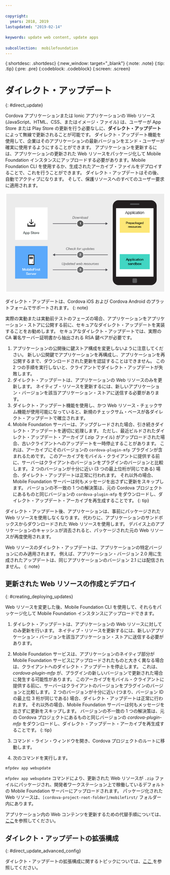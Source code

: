 ```yaml
---

copyright:
  years: 2018, 2019
lastupdated: "2019-02-14"

keywords: update web content, update apps

subcollection:  mobilefoundation
---
```


{:shortdesc: .shortdesc}
{:new_window: target="_blank"}
{:note: .note}
{:tip: .tip}
{:pre: .pre}
{:codeblock: .codeblock}
{:screen: .screen}

# ダイレクト・アップデート
{: #direct_update}

Cordova アプリケーションまたは Ionic アプリケーションの Web リソース (JavaScript、HTML、CSS、またはイメージ・ファイル) は、ユーザーが App Store または Play Store の更新を行う必要なしに、**ダイレクト・アップデート**によって無線で更新されることが可能です。 ダイレクト・アップデート機能を使用して、企業はそのアプリケーションの最新バージョンをエンド・ユーザーが確実に使用するようにすることができます。 アプリケーションを更新するには、アプリケーションの更新された Web リソースをパッケージ化して Mobile Foundation インスタンスにアップロードする必要があります。Mobile Foundation CLI を使用するか、生成されたアーカイブ・ファイルをデプロイすることで、これを行うことができます。 ダイレクト・アップデートはその後、自動でアクティブになります。 そして、保護リソースへのすべてのユーザー要求に適用されます。

![ダイレクト・アップデートの仕組みの図](images/internal_function.jpg)

ダイレクト・アップデートは、Cordova iOS および Cordova Android のプラットフォームでサポートされます。
{: note}

実際の実動または実動前テストのフェーズの場合、アプリケーションをアプリケーション・ストアに公開する前に、セキュアなダイレクト・アップデートを実装することをお勧めします。 セキュアなダイレクト・アップデートでは、実際の CA 署名サーバー証明書から抽出される RSA 鍵ペアが必要です。

1. アプリケーションの公開後に鍵ストア構成を変更しないように注意してください。 新しい公開鍵でアプリケーションを再構成し、アプリケーションを再公開するまで、ダウンロードされた更新を認証することはできません。 この 2 つの手順を実行しないと、クライアントでダイレクト・アップデートが失敗します。
2. ダイレクト・アップデートは、アプリケーションの Web リソースのみを更新します。 ネイティブ・リソースを更新するには、新しいアプリケーション・バージョンを該当アプリケーション・ストアに送信する必要があります。
3. ダイレクト・アップデート機能を使用し、かつ Web リソース・チェックサム機能が使用可能になっていると、新規のチェックサム・ベースが各ダイレクト・アップデートで確立されます。
4. Mobile Foundation サーバーは、アップグレードされた場合、引き続きダイレクト・アップデートを適切に処理します。 ただし、最近ビルドされたダイレクト・アップデート・アーカイブ (.zip ファイル) がアップロードされた場合、古いクライアントへのアップデートを一時停止することがあります。 これは、アーカイブにそのバージョンの `cordova-plugin-mfp` プラグインが含まれるためです。 このアーカイブをモバイル・クライアントに提供する前に、サーバーはクライアントのバージョンをプラグインのバージョンと比較します。 2 つのバージョンが十分に近い (3 つの最上位桁が同じである) 場合、ダイレクト・アップデートは正常に行われます。 それ以外の場合、Mobile Foundation サーバーは何もメッセージを出さずに更新をスキップします。 バージョンの不一致の 1 つの解決策は、元の Cordova プロジェクトにあるものと同じバージョンの `cordova-plugin-mfp` をダウンロードし、ダイレクト・アップデート・アーカイブを再生成することです。
{: tip}

ダイレクト・アップデート後、アプリケーションは、事前にパッケージされた Web リソースを使用しなくなります。 代わりに、アプリケーションのサンドボックスからダウンロードされた Web リソースを使用します。 デバイス上のアプリケーションのキャッシュが消去されると、パッケージされた元の Web リソースが再度使用されます。

Web リソースのダイレクト・アップデートは、アプリケーションの特定バージョンにのみ適用されます。 例えば、アプリケーション・バージョン 2.0 用に生成されたアップデートは、同じアプリケーションのバージョン 2.1 には配信されません。
{: note}

## 更新された Web リソースの作成とデプロイ
{: #creating_deploying_updates}

Web リソースを変更した後、Mobile Foundation CLI を使用して、それらをパッケージ化して Mobile Foundation インスタンスにアップロードできます。

1.  ダイレクト・アップデートは、アプリケーションの Web リソースに対してのみ更新を行います。 ネイティブ・リソースを更新するには、新しいアプリケーション・バージョンを該当アプリケーション・ストアに送信する必要があります。
2. Mobile Foundation サービスは、アプリケーションのネイティブ部分が Mobile Foundation サービスにアップロードされたものと大きく異なる場合は、クライアントへのダイレクト・アップデートを停止します。 これは、*cordova-plugin-mfp* が、プラグインの新しいバージョンで更新された場合に発生する可能性があります。 このアーカイブをモバイル・クライアントに提供する前に、サーバーはクライアントのバージョンをプラグインのバージョンと比較します。 2 つのバージョンが十分に近い (つまり、バージョン ID の最上位 3 桁が同じである) 場合、ダイレクト・アップデートは正常に行われます。 それ以外の場合、Mobile Foundation サーバーは何もメッセージを出さずに更新をスキップします。 バージョンの不一致の 1 つの解決策は、元の Cordova プロジェクトにあるものと同じバージョンの *cordova-plugin-mfp* をダウンロードし、ダイレクト・アップデート・アーカイブを再生成することです。
{: tip}

1. コマンド・ライン・ウィンドウを開き、Cordova プロジェクトのルートに移動します。
2. 次のコマンドを実行します。
  ```bash
  mfpdev app webupdate
  ```
  `mfpdev app webupdate` コマンドにより、更新された Web リソースが `.zip` ファイルにパッケージされ、開発者ワークステーション上で稼働しているデフォルトの Mobile Foundation サーバーにアップロードされます。 パッケージ化された Web リソースは、`[cordova-project-root-folder]/mobilefirst/` フォルダー内にあります。

アプリケーション内の Web コンテンツを更新するための代替手順については、[ここ](/docs/services/mobilefoundation?topic=mobilefoundation-alternate_steps_to_update_app_web_content_in_app#alternate_steps_to_update_app_web_content_in_app)を参照してください。

## ダイレクト・アップデートの拡張構成
{: #direct_update_advanced_config}

ダイレクト・アップデートの拡張構成に関するトピックについては、[ここ ](/docs/services/mobilefoundation?topic=mobilefoundation-advanced_direct_update_configuration#advanced_direct_update_configuration)を参照してください。
